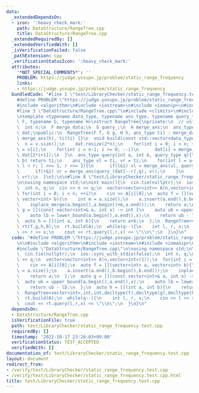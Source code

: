 ```yaml
---
data:
  _extendedDependsOn:
  - icon: ':heavy_check_mark:'
    path: DataStructure/RangeTree.cpp
    title: DataStructure/RangeTree.cpp
  _extendedRequiredBy: []
  _extendedVerifiedWith: []
  _isVerificationFailed: false
  _pathExtension: cpp
  _verificationStatusIcon: ':heavy_check_mark:'
  attributes:
    '*NOT_SPECIAL_COMMENTS*': ''
    PROBLEM: https://judge.yosupo.jp/problem/static_range_frequency
    links:
    - https://judge.yosupo.jp/problem/static_range_frequency
  bundledCode: "#line 1 \"test/LibraryChecker/static_range_frequency.test.cpp\"\n\
    #define PROBLEM \"https://judge.yosupo.jp/problem/static_range_frequency\"\n\n\
    #include <algorithm>\n#include <iostream>\n#include <iomanip>\n#include <vector>\n\
    #line 3 \"DataStructure/RangeTree.cpp\"\n#include <climits>\n#include <functional>\n\
    \ntemplate <typename data_type, typename ans_type, typename query_type, typename\
    \ F, typename G, typename H>\nstruct RangeTree{\nprivate:\n  // using F = std::function<T(T,T)>;\n\
    \  int n;\n  F merge_data;\n  G query_;\n  H merge_ans;\n  ans_type ti;\n  std::vector<data_type>\
    \ dat;\npublic:\n  RangeTree(F f, G g, H h, ans_type ti) : merge_data(f), query_(g),\
    \ merge_ans(h), ti(ti) {}\n  void build(const std::vector<data_type> &v){\n  \
    \  n = v.size();\n    dat.resize(2*n);\n    for(int i = 0; i < n; ++i) dat[n+i]\
    \ = v[i];\n    for(int i = n-1; i >= 0; --i)\n      dat[i] = merge_data(dat[2*i+0],\
    \ dat[2*i+1]);\n  }\n  ans_type query(int a, int b, query_type q){\n    if(a ==\
    \ b) return ti;\n    ans_type vl = ti, vr = ti;\n    for(int l = a+n, r = b+n;\
    \ l < r; l >>= 1, r >>= 1){\n      if(l&1) vl = merge_ans(vl, query_(dat[l++],q));\n\
    \      if(r&1) vr = merge_ans(query_(dat[--r],q), vr);\n    }\n    return merge_ans(vl,\
    \ vr);\n  }\n};\n\n#line 8 \"test/LibraryChecker/static_range_frequency.test.cpp\"\
    \n\nusing namespace std;\n\nint main(){\n  cin.tie(nullptr);\n  ios::sync_with_stdio(false);\n\
    \  int n, q;\n  cin >> n >> q;\n  vector<vector<int>> A(n,vector<int>(1));\n \
    \ for(int i = 0; i < n; ++i)\n    cin >> A[i][0];\n  auto f = [](vector<int> a,\
    \ vector<int> b){\n    int m = a.size();\n    a.insert(a.end(),b.begin(),b.end());\n\
    \    inplace_merge(a.begin(),a.begin()+m,a.end());\n    return a;\n  };\n  auto\
    \ g = [](const vector<int>& a, int x) -> int {\n    auto ub = upper_bound(a.begin(),a.end(),x);\n\
    \    auto lb = lower_bound(a.begin(),a.end(),x);\n    return ub - lb;\n  };\n\
    \  auto h = [](int a, int b){\n    return a+b;\n  };\n  RangeTree<vector<int>,int,int,decltype(f),decltype(g),decltype(h)>\
    \ rt(f,g,h,0);\n  rt.build(A);\n  while(q--){\n    int l, r, x;\n    cin >> l\
    \ >> r >> x;\n    cout << rt.query(l,r,x) << \"\\n\";\n  }\n}\n"
  code: "#define PROBLEM \"https://judge.yosupo.jp/problem/static_range_frequency\"\
    \n\n#include <algorithm>\n#include <iostream>\n#include <iomanip>\n#include <vector>\n\
    #include \"DataStructure/RangeTree.cpp\"\n\nusing namespace std;\n\nint main(){\n\
    \  cin.tie(nullptr);\n  ios::sync_with_stdio(false);\n  int n, q;\n  cin >> n\
    \ >> q;\n  vector<vector<int>> A(n,vector<int>(1));\n  for(int i = 0; i < n; ++i)\n\
    \    cin >> A[i][0];\n  auto f = [](vector<int> a, vector<int> b){\n    int m\
    \ = a.size();\n    a.insert(a.end(),b.begin(),b.end());\n    inplace_merge(a.begin(),a.begin()+m,a.end());\n\
    \    return a;\n  };\n  auto g = [](const vector<int>& a, int x) -> int {\n  \
    \  auto ub = upper_bound(a.begin(),a.end(),x);\n    auto lb = lower_bound(a.begin(),a.end(),x);\n\
    \    return ub - lb;\n  };\n  auto h = [](int a, int b){\n    return a+b;\n  };\n\
    \  RangeTree<vector<int>,int,int,decltype(f),decltype(g),decltype(h)> rt(f,g,h,0);\n\
    \  rt.build(A);\n  while(q--){\n    int l, r, x;\n    cin >> l >> r >> x;\n  \
    \  cout << rt.query(l,r,x) << \"\\n\";\n  }\n}\n"
  dependsOn:
  - DataStructure/RangeTree.cpp
  isVerificationFile: true
  path: test/LibraryChecker/static_range_frequency.test.cpp
  requiredBy: []
  timestamp: '2022-10-17 23:26:03+09:00'
  verificationStatus: TEST_ACCEPTED
  verifiedWith: []
documentation_of: test/LibraryChecker/static_range_frequency.test.cpp
layout: document
redirect_from:
- /verify/test/LibraryChecker/static_range_frequency.test.cpp
- /verify/test/LibraryChecker/static_range_frequency.test.cpp.html
title: test/LibraryChecker/static_range_frequency.test.cpp
---
```

